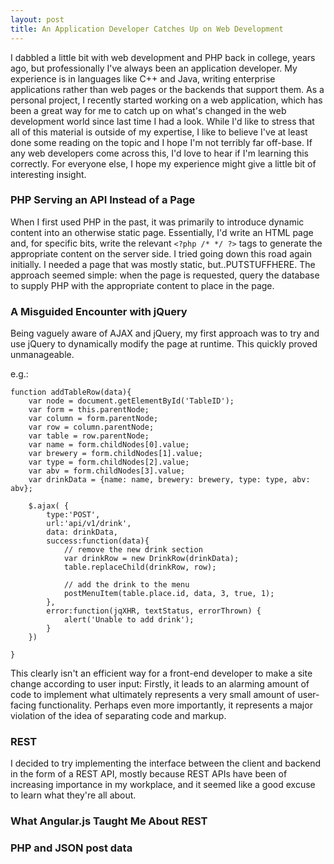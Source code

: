 ```yaml
---
layout: post
title: An Application Developer Catches Up on Web Development
---
```


I dabbled a little bit with web development and PHP back in college, years ago, but professionally I've always been an application developer. My experience is in languages like C++ and Java, writing enterprise applications rather than web pages or the backends that support them. As a personal project, I recently started working on a web application, which has been a great way for me to catch up on what's changed in the web development world since last time I had a look. While I'd like to stress that all of this material is outside of my expertise, I like to believe I've at least done some reading on the topic and I hope I'm not terribly far off-base. If any web developers come across this, I'd love to hear if I'm learning this correctly. For everyone else, I hope my experience might give a little bit of interesting insight.

### PHP Serving an API Instead of a Page

When I first used PHP in the past, it was primarily to introduce dynamic content into an otherwise static page. Essentially, I'd write an HTML page and, for specific bits, write the relevant ```<?php /* */ ?>``` tags to generate the appropriate content on the server side. I tried going down this road again initially. I needed a page that was mostly static, but..PUTSTUFFHERE. The approach seemed simple: when the page is requested, query the database to supply PHP with the appropriate content to place in the page.

### A Misguided Encounter with jQuery

Being vaguely aware of AJAX and jQuery, my first approach was to try and use jQuery to dynamically modify the page at runtime. This quickly proved unmanageable.

e.g.:

```
function addTableRow(data){
	var node = document.getElementById('TableID');
	var form = this.parentNode;
	var column = form.parentNode;
	var row = column.parentNode;
	var table = row.parentNode;
	var name = form.childNodes[0].value;
	var brewery = form.childNodes[1].value;
	var type = form.childNodes[2].value;
	var abv = form.childNodes[3].value;
	var drinkData = {name: name, brewery: brewery, type: type, abv: abv};

	$.ajax( {
		type:'POST',
		url:'api/v1/drink',
		data: drinkData,
		success:function(data){
			// remove the new drink section
			var drinkRow = new DrinkRow(drinkData);
			table.replaceChild(drinkRow, row);

			// add the drink to the menu
			postMenuItem(table.place.id, data, 3, true, 1);
		},
		error:function(jqXHR, textStatus, errorThrown) {
			alert('Unable to add drink');
		}
	})

}
```

This clearly isn't an efficient way for a front-end developer to make a site change according to user input: Firstly, it leads to an alarming amount of code to implement what ultimately represents a very small amount of user-facing functionality. Perhaps even more importantly, it represents a major violation of the idea of separating code and markup.

### REST

I decided to try implementing the interface between the client and backend in the form of a REST API, mostly because REST APIs have been of increasing importance in my workplace, and it seemed like a good excuse to learn what they're all about.

### What Angular.js Taught Me About REST

### PHP and JSON post data
